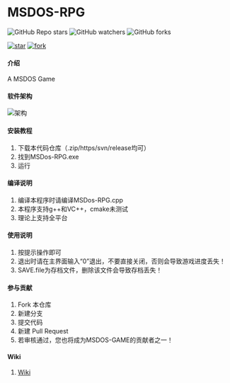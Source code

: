 # MSDOS-RPG

![GitHub Repo stars](https://img.shields.io/github/stars/GLgele/msdos-rpg?style=social)
![GitHub watchers](https://img.shields.io/github/watchers/GLgele/msdos-rpg?style=social)
![GitHub forks](https://img.shields.io/github/forks/GLgele/msdos-rpg?style=social)

[![star](https://gitee.com/GLgele/msdos-game/badge/star.svg?theme=white)](https://gitee.com/GLgele/msdos-game/stargazers)
[![fork](https://gitee.com/GLgele/msdos-game/badge/fork.svg?theme=white)](https://gitee.com/GLgele/msdos-game/members)

#### 介绍
A MSDOS Game

#### 软件架构
![架构](jiagou.png)

#### 安装教程

1.  下载本代码仓库（.zip/https/svn/release均可）
2.  找到MSDos-RPG.exe
3.  运行

#### 编译说明
1. 编译本程序时请编译MSDos-RPG.cpp
2. 本程序支持g++和VC++，cmake未测试
3. 理论上支持全平台

#### 使用说明

1.  按提示操作即可
2.  退出时请在主界面输入“0”退出，不要直接关闭，否则会导致游戏进度丢失！
3.  SAVE.file为存档文件，删除该文件会导致存档丢失！

#### 参与贡献

1.  Fork 本仓库
2.  新建分支
3.  提交代码
4.  新建 Pull Request
5.  若审核通过，您也将成为MSDOS-GAME的贡献者之一！

#### Wiki

1. [Wiki](https://github.com/GLgele/msdos-rpg/wiki)
